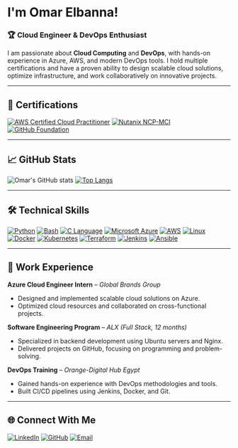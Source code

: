 # I'm Omar Elbanna!

### 🏆 **Cloud Engineer & DevOps Enthusiast**
I am passionate about **Cloud Computing** and **DevOps**, with hands-on experience in Azure, AWS, and modern DevOps tools. I hold multiple certifications and have a proven ability to design scalable cloud solutions, optimize infrastructure, and work collaboratively on innovative projects.

---
## 🔖 **Certifications**
[![AWS Certified Cloud Practitioner](https://img.shields.io/badge/AWS-Cloud_Practitioner-orange?style=flat-square&logo=amazonaws&logoColor=white)](#)
[![Nutanix NCP-MCI](https://img.shields.io/badge/Nutanix-NCP--MCI-blue?style=flat-square&logo=nutanix&logoColor=white)](#)
[![GitHub Foundation](https://img.shields.io/badge/GitHub-Foundation-black?style=flat-square&logo=github)](#)

---
## 📈 **GitHub Stats**
![Omar's GitHub stats](https://github-readme-stats.vercel.app/api?username=zscbana&show_icons=true&theme=radical)
[![Top Langs](https://github-readme-stats.vercel.app/api/top-langs/?username=zscbana&layout=compact&theme=radical)](https://github.com/zscbana)

---

## 🛠️ **Technical Skills**
[![Python](https://img.shields.io/badge/Python-Expert-blue?style=flat-square&logo=python)](#)
[![Bash](https://img.shields.io/badge/Bash-Intermediate-black?style=flat-square&logo=gnu-bash)](#)
[![C Language](https://img.shields.io/badge/C-Intermediate-gray?style=flat-square&logo=c)](#)
[![Microsoft Azure](https://img.shields.io/badge/Microsoft_Azure-Expert-blue?style=flat-square&logo=microsoftazure)](#)
[![AWS](https://img.shields.io/badge/AWS-Intermediate-orange?style=flat-square&logo=amazonaws)](#)
[![Linux](https://img.shields.io/badge/Linux-Proficient-yellow?style=flat-square&logo=linux)](#)
[![Docker](https://img.shields.io/badge/Docker-Experienced-blue?style=flat-square&logo=docker)](#)
[![Kubernetes](https://img.shields.io/badge/Kubernetes-Experienced-blue?style=flat-square&logo=kubernetes)](#)
[![Terraform](https://img.shields.io/badge/Terraform-Intermediate-purple?style=flat-square&logo=terraform)](#)
[![Jenkins](https://img.shields.io/badge/Jenkins-Intermediate-red?style=flat-square&logo=jenkins)](#)
[![Ansible](https://img.shields.io/badge/Ansible-Intermediate-yellow?style=flat-square&logo=ansible)](#)

---

## 🏢 **Work Experience**
**Azure Cloud Engineer Intern** – *Global Brands Group*  
- Designed and implemented scalable cloud solutions on Azure.  
- Optimized cloud resources and collaborated on cross-functional projects.  

**Software Engineering Program** – *ALX (Full Stack, 12 months)*  
- Specialized in backend development using Ubuntu servers and Nginx.  
- Delivered projects on GitHub, focusing on programming and problem-solving.  

**DevOps Training** – *Orange-Digital Hub Egypt*  
- Gained hands-on experience with DevOps methodologies and tools.  
- Built CI/CD pipelines using Jenkins, Docker, and Git.  

---

## 🌐 **Connect With Me**
[![LinkedIn](https://img.shields.io/badge/LinkedIn-Omar_Elbanna-blue?style=flat-square&logo=linkedin)](https://www.linkedin.com/in/omar-elbanna-b44228118/)
[![GitHub](https://img.shields.io/badge/GitHub-zscbana-black?style=flat-square&logo=github)](https://github.com/zscbana)
[![Email](https://img.shields.io/badge/Email-oelbanna17@gmail.com-red?style=flat-square&logo=gmail)](mailto:oelbanna17@gmail.com)
